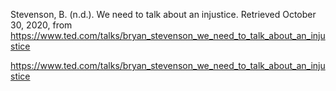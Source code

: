 Stevenson, B. (n.d.). We need to talk about an injustice. Retrieved October 30, 2020, from https://www.ted.com/talks/bryan_stevenson_we_need_to_talk_about_an_injustice



https://www.ted.com/talks/bryan_stevenson_we_need_to_talk_about_an_injustice

